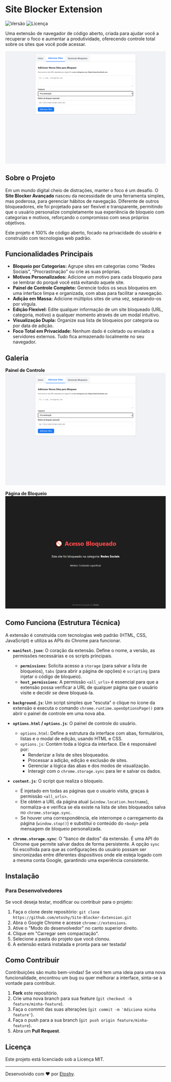 # Site Blocker Extension

![Versão](https://img.shields.io/badge/versão-1.0-blue)
![Licença](https://img.shields.io/badge/licença-MIT-green)

Uma extensão de navegador de código aberto, criada para ajudar você a recuperar o foco e aumentar a produtividade, oferecendo controle total sobre os sites que você pode acessar.

![Screenshot Principal do Site Blocker](img/1.png)

## Sobre o Projeto

Em um mundo digital cheio de distrações, manter o foco é um desafio. O **Site Blocker Avançado** nasceu da necessidade de uma ferramenta simples, mas poderosa, para gerenciar hábitos de navegação. Diferente de outros bloqueadores, ele foi projetado para ser flexível e transparente, permitindo que o usuário personalize completamente sua experiência de bloqueio com categorias e motivos, reforçando o compromisso com seus próprios objetivos.

Este projeto é 100% de código aberto, focado na privacidade do usuário e construído com tecnologias web padrão.

## Funcionalidades Principais

-   **Bloqueio por Categorias:** Agrupe sites em categorias como "Redes Sociais", "Procrastinação" ou crie as suas próprias.
-   **Motivos Personalizados:** Adicione um motivo para cada bloqueio para se lembrar do porquê você está evitando aquele site.
-   **Painel de Controle Completo:** Gerencie todos os seus bloqueios em uma interface limpa e organizada, com abas para facilitar a navegação.
-   **Adição em Massa:** Adicione múltiplos sites de uma vez, separando-os por vírgula.
-   **Edição Flexível:** Edite qualquer informação de um site bloqueado (URL, categoria, motivo) a qualquer momento através de um modal intuitivo.
-   **Visualização Dupla:** Organize sua lista de bloqueios por categoria ou por data de adição.
-   **Foco Total em Privacidade:** Nenhum dado é coletado ou enviado a servidores externos. Tudo fica armazenado localmente no seu navegador.

## Galeria

**Painel de Controle**
![Painel de Controle](img/1.png)

**Página de Bloqueio**
![Página de Bloqueio](img/3.png)

## Como Funciona (Estrutura Técnica)

A extensão é construída com tecnologias web padrão (HTML, CSS, JavaScript) e utiliza as APIs do Chrome para funcionar.

-   **`manifest.json`**: O coração da extensão. Define o nome, a versão, as permissões necessárias e os scripts principais.
    -   **`permissions`**: Solicita acesso a `storage` (para salvar a lista de bloqueios), `tabs` (para abrir a página de opções) e `scripting` (para injetar o código de bloqueio).
    -   **`host_permissions`**: A permissão `<all_urls>` é essencial para que a extensão possa verificar a URL de qualquer página que o usuário visite e decidir se deve bloqueá-la.

-   **`background.js`**: Um script simples que "escuta" o clique no ícone da extensão e executa o comando `chrome.runtime.openOptionsPage()` para abrir o painel de controle em uma nova aba.

-   **`options.html` / `options.js`**: O painel de controle do usuário.
    -   `options.html`: Define a estrutura da interface com abas, formulários, listas e o modal de edição, usando HTML e CSS.
    -   `options.js`: Contém toda a lógica da interface. Ele é responsável por:
        -   Renderizar a lista de sites bloqueados.
        -   Processar a adição, edição e exclusão de sites.
        -   Gerenciar a lógica das abas e dos modos de visualização.
        -   Interagir com o `chrome.storage.sync` para ler e salvar os dados.

-   **`content.js`**: O script que realiza o bloqueio.
    -   É injetado em todas as páginas que o usuário visita, graças à permissão `<all_urls>`.
    -   Ele obtém a URL da página atual (`window.location.hostname`), normaliza-a e verifica se ela existe na lista de sites bloqueados salva no `chrome.storage.sync`.
    -   Se houver uma correspondência, ele interrompe o carregamento da página (`window.stop()`) e substitui o conteúdo do `<body>` pela mensagem de bloqueio personalizada.

-   **`chrome.storage.sync`**: O "banco de dados" da extensão. É uma API do Chrome que permite salvar dados de forma persistente. A opção `sync` foi escolhida para que as configurações do usuário possam ser sincronizadas entre diferentes dispositivos onde ele esteja logado com a mesma conta Google, garantindo uma experiência consistente.

## Instalação

### Para Desenvolvedores

Se você deseja testar, modificar ou contribuir para o projeto:

1.  Faça o clone deste repositório: `git clone https://github.com/etoshy/Site-Blocker-Extension.git`
2.  Abra o Google Chrome e acesse `chrome://extensions`.
3.  Ative o "Modo do desenvolvedor" no canto superior direito.
4.  Clique em "Carregar sem compactação".
5.  Selecione a pasta do projeto que você clonou.
6.  A extensão estará instalada e pronta para ser testada!

## Como Contribuir

Contribuições são muito bem-vindas! Se você tem uma ideia para uma nova funcionalidade, encontrou um bug ou quer melhorar a interface, sinta-se à vontade para contribuir.

1.  **Fork** este repositório.
2.  Crie uma nova branch para sua feature (`git checkout -b feature/minha-feature`).
3.  Faça o commit das suas alterações (`git commit -m 'Adiciona minha feature'`).
4.  Faça o push para a sua branch (`git push origin feature/minha-feature`).
5.  Abra um **Pull Request**.

## Licença

Este projeto está licenciado sob a Licença MIT.

---

Desenvolvido com ❤️ por [Etoshy](https://github.com/etoshy).
